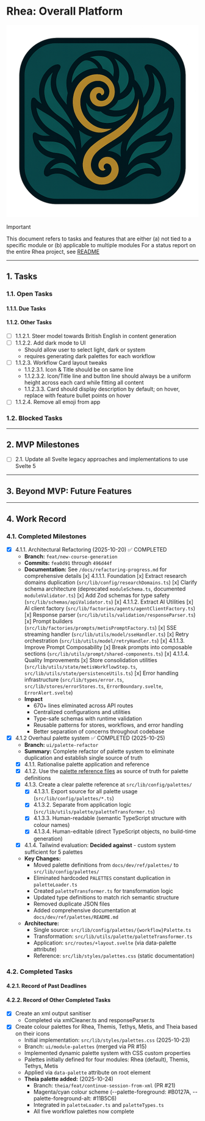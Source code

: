# Rhea: Overall Platform

![Rhea Icon](static/icon.png)

> [!IMPORTANT]
> This document refers to tasks and features that are either (a) not tied to a specific module or (b) applicable to multiple modules
> For a status report on the entire Rhea project, see [README](./README.md)

---

## 1. Tasks

### 1.1. Open Tasks

#### 1.1.1. Due Tasks

#### 1.1.2. Other Tasks
- [ ] 1.1.2.1. Steer model towards British English in content generation
- [ ] 1.1.2.2. Add dark mode to UI
  - Should allow user to select light, dark or system
  - requires generating dark palettes for each workflow
- [ ] 1.1.2.3. Workflow Card layout tweaks
  - 1.1.2.3.1. Icon & Title should be on same line
  - 1.1.2.3.2. Icon/Title line and button line should always be a uniform height across each card while fitting all content
  - 1.1.2.3.3. Card should display description by default; on hover, replace with feature bullet points on hover
- [ ] 1.1.2.4. Remove all emoji from app

### 1.2. Blocked Tasks

---

## 2. MVP Milestones
- [ ] 2.1. Update all Svelte legacy approaches and implementations to use Svelte 5
---

## 3. Beyond MVP: Future Features

---

## 4. Work Record

### 4.1. Completed Milestones

- [x] 4.1.1. Architectural Refactoring (2025-10-20) ✅ COMPLETED
  - **Branch:** `feat/new-course-generation`
  - **Commits:** `fea0d91` through `496d44f`
  - **Documentation:** See `/docs/refactoring-progress.md` for comprehensive details
  [x] 4.1.1.1. Foundation
    [x] Extract research domains duplication (`src/lib/config/researchDomains.ts`)
    [x] Clarify schema architecture (deprecated `moduleSchema.ts`, documented `moduleValidator.ts`)
    [x] Add Zod schemas for type safety (`src/lib/schemas/apiValidator.ts`)
  [x] 4.1.1.2. Extract AI Utilities
    [x] AI client factory (`src/lib/factories/agents/agentClientFactory.ts`)
    [x] Response parser (`src/lib/utils/validation/responseParser.ts`)
    [x] Prompt builders (`src/lib/factories/prompts/metisPromptFactory.ts`)
    [x] SSE streaming handler (`src/lib/utils/model/sseHandler.ts`)
    [x] Retry orchestration (`src/lib/utils/model/retryHandler.ts`)
  [x] 4.1.1.3. Improve Prompt Composability
    [x] Break prompts into composable sections (`src/lib/utils/prompt/shared-components.ts`)
  [x] 4.1.1.4. Quality Improvements
    [x] Store consolidation utilities (`src/lib/utils/state/metisWorkflowStep.ts`, `src/lib/utils/state/persistenceUtils.ts`)
    [x] Error handling infrastructure (`src/lib/types/error.ts`, `src/lib/stores/errorStores.ts`, `ErrorBoundary.svelte`, `ErrorAlert.svelte`)
  - **Impact**
    - 670+ lines eliminated across API routes
    - Centralized configurations and utilities
    - Type-safe schemas with runtime validation
    - Reusable patterns for stores, workflows, and error handling
    - Better separation of concerns throughout codebase
- [x] 4.1.2 Overhaul palette system ✅ COMPLETED (2025-10-25)
  - **Branch:** `ui/palette-refactor`
  - **Summary:** Complete refactor of palette system to eliminate duplication and establish single source of truth
  - [x] 4.1.1. Rationalise palette application and reference
  - [x] 4.1.2. Use the [palette reference files](docs/dev/ref/palettes) as source of truth for palette definitions
  - [x] 4.1.3. Create a clear palette reference at `src/lib/config/palettes/`
      - [x] 4.1.3.1. Export source for all palette usage (`src/lib/config/palettes/*.ts`)
      - [x] 4.1.3.2. Separate from application logic (`src/lib/utils/palette/paletteTransformer.ts`)
      - [x] 4.1.3.3. Human-readable (semantic TypeScript structure with colour names)
      - [x] 4.1.3.4. Human-editable (direct TypeScript objects, no build-time generation)
  - [x] 4.1.4. Tailwind evaluation: **Decided against** - custom system sufficient for 5 palettes
  - **Key Changes:**
    - Moved palette definitions from `docs/dev/ref/palettes/` to `src/lib/config/palettes/`
    - Eliminated hardcoded `PALETTES` constant duplication in `paletteLoader.ts`
    - Created `paletteTransformer.ts` for transformation logic
    - Updated type definitions to match rich semantic structure
    - Removed duplicate JSON files
    - Added comprehensive documentation at `docs/dev/ref/palettes/README.md`
  - **Architecture:**
    - Single source: `src/lib/config/palettes/{workflow}Palette.ts`
    - Transformation: `src/lib/utils/palette/paletteTransformer.ts`
    - Application: `src/routes/+layout.svelte` (via data-palette attribute)
    - Reference: `src/lib/styles/palettes.css` (static documentation)

### 4.2. Completed Tasks

#### 4.2.1. Record of Past Deadlines

#### 4.2.2. Record of Other Completed Tasks

- [x] Create an xml output sanitiser
  - Completed via xmlCleaner.ts and responseParser.ts
- [x] Create colour palettes for Rhea, Themis, Tethys, Metis, and Theia based on their icons
  - Initial implementation: `src/lib/styles/palettes.css` (2025-10-23)
  - Branch: `ui/module-palettes` (merged via PR #15)
  - Implemented dynamic palette system with CSS custom properties
  - Palettes initially defined for four modules: Rhea (default), Themis, Tethys, Metis
  - Applied via `data-palette` attribute on root element
  - **Theia palette added:** (2025-10-24)
    - Branch: `theia/feat/continue-session-from-xml` (PR #21)
    - Magenta/cyan colour scheme (--palette-foreground: #B0127A, --palette-foreground-alt: #11B5C6)
    - Integrated in `paletteLoader.ts` and `paletteTypes.ts`
    - All five workflow palettes now complete
